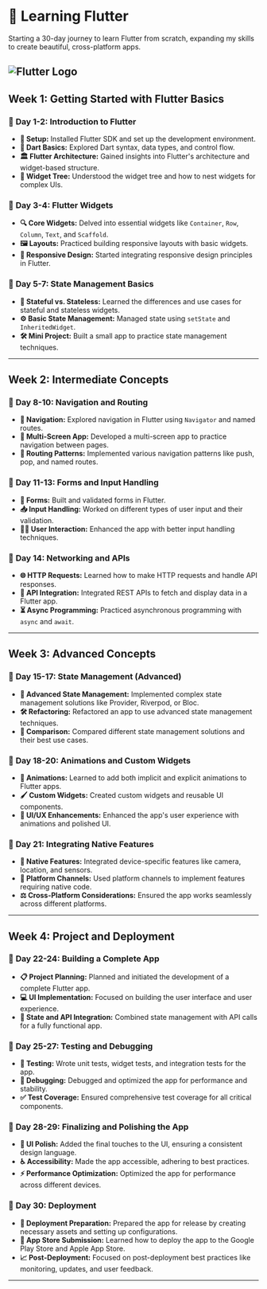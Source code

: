 # 🚀 Learning Flutter

Starting a 30-day journey to learn Flutter from scratch, expanding my skills to create beautiful, cross-platform apps. 

![Flutter Logo](https://storage.googleapis.com/cms-storage-bucket/6e19fee6b47b36ca613f.png)
---

## **Week 1: Getting Started with Flutter Basics**

### 📅 **Day 1-2: Introduction to Flutter**
- **🔧 Setup:** Installed Flutter SDK and set up the development environment.
- **📝 Dart Basics:** Explored Dart syntax, data types, and control flow.
- **🏛️ Flutter Architecture:** Gained insights into Flutter's architecture and widget-based structure.
- **🌳 Widget Tree:** Understood the widget tree and how to nest widgets for complex UIs.

### 📅 **Day 3-4: Flutter Widgets**
- **🔍 Core Widgets:** Delved into essential widgets like `Container`, `Row`, `Column`, `Text`, and `Scaffold`.
- **🖼️ Layouts:** Practiced building responsive layouts with basic widgets.
- **📱 Responsive Design:** Started integrating responsive design principles in Flutter.

### 📅 **Day 5-7: State Management Basics**
- **🔄 Stateful vs. Stateless:** Learned the differences and use cases for stateful and stateless widgets.
- **⚙️ Basic State Management:** Managed state using `setState` and `InheritedWidget`.
- **🛠️ Mini Project:** Built a small app to practice state management techniques.

---

## **Week 2: Intermediate Concepts**

### 📅 **Day 8-10: Navigation and Routing**
- **🚦 Navigation:** Explored navigation in Flutter using `Navigator` and named routes.
- **📱 Multi-Screen App:** Developed a multi-screen app to practice navigation between pages.
- **🔄 Routing Patterns:** Implemented various navigation patterns like push, pop, and named routes.

### 📅 **Day 11-13: Forms and Input Handling**
- **📝 Forms:** Built and validated forms in Flutter.
- **📥 Input Handling:** Worked on different types of user input and their validation.
- **👨‍💻 User Interaction:** Enhanced the app with better input handling techniques.

### 📅 **Day 14: Networking and APIs**
- **🌐 HTTP Requests:** Learned how to make HTTP requests and handle API responses.
- **🔗 API Integration:** Integrated REST APIs to fetch and display data in a Flutter app.
- **⏳ Async Programming:** Practiced asynchronous programming with `async` and `await`.

---

## **Week 3: Advanced Concepts**

### 📅 **Day 15-17: State Management (Advanced)**
- **🔧 Advanced State Management:** Implemented complex state management solutions like Provider, Riverpod, or Bloc.
- **🛠️ Refactoring:** Refactored an app to use advanced state management techniques.
- **🧠 Comparison:** Compared different state management solutions and their best use cases.

### 📅 **Day 18-20: Animations and Custom Widgets**
- **🎨 Animations:** Learned to add both implicit and explicit animations to Flutter apps.
- **🖌️ Custom Widgets:** Created custom widgets and reusable UI components.
- **🚀 UI/UX Enhancements:** Enhanced the app's user experience with animations and polished UI.

### 📅 **Day 21: Integrating Native Features**
- **📲 Native Features:** Integrated device-specific features like camera, location, and sensors.
- **🔗 Platform Channels:** Used platform channels to implement features requiring native code.
- **⚖️ Cross-Platform Considerations:** Ensured the app works seamlessly across different platforms.

---

## **Week 4: Project and Deployment**

### 📅 **Day 22-24: Building a Complete App**
- **📋 Project Planning:** Planned and initiated the development of a complete Flutter app.
- **💻 UI Implementation:** Focused on building the user interface and user experience.
- **🔗 State and API Integration:** Combined state management with API calls for a fully functional app.

### 📅 **Day 25-27: Testing and Debugging**
- **🧪 Testing:** Wrote unit tests, widget tests, and integration tests for the app.
- **🐞 Debugging:** Debugged and optimized the app for performance and stability.
- **✅ Test Coverage:** Ensured comprehensive test coverage for all critical components.

### 📅 **Day 28-29: Finalizing and Polishing the App**
- **🎨 UI Polish:** Added the final touches to the UI, ensuring a consistent design language.
- **♿ Accessibility:** Made the app accessible, adhering to best practices.
- **⚡ Performance Optimization:** Optimized the app for performance across different devices.

### 📅 **Day 30: Deployment**
- **🚀 Deployment Preparation:** Prepared the app for release by creating necessary assets and setting up configurations.
- **📲 App Store Submission:** Learned how to deploy the app to the Google Play Store and Apple App Store.
- **📈 Post-Deployment:** Focused on post-deployment best practices like monitoring, updates, and user feedback.

---
